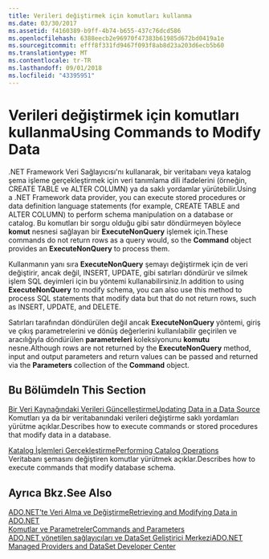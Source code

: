 ```yaml
---
title: Verileri değiştirmek için komutları kullanma
ms.date: 03/30/2017
ms.assetid: f4160389-b9ff-4b74-b655-437c76dcd586
ms.openlocfilehash: 6388eecb2e96970f47383b61985d672bd0419a1e
ms.sourcegitcommit: efff8f331fd9467f093f8ab8d23a203d6ecb5b60
ms.translationtype: MT
ms.contentlocale: tr-TR
ms.lasthandoff: 09/01/2018
ms.locfileid: "43395951"
---
```

# <a name="using-commands-to-modify-data"></a><span data-ttu-id="c8adc-102">Verileri değiştirmek için komutları kullanma</span><span class="sxs-lookup"><span data-stu-id="c8adc-102">Using Commands to Modify Data</span></span>
<span data-ttu-id="c8adc-103">.NET Framework Veri Sağlayıcısı'nı kullanarak, bir veritabanı veya katalog şema işleme gerçekleştirmek için veri tanımlama dili ifadelerini (örneğin, CREATE TABLE ve ALTER COLUMN) ya da saklı yordamlar yürütebilir.</span><span class="sxs-lookup"><span data-stu-id="c8adc-103">Using a .NET Framework data provider, you can execute stored procedures or data definition language statements (for example, CREATE TABLE and ALTER COLUMN) to perform schema manipulation on a database or catalog.</span></span> <span data-ttu-id="c8adc-104">Bu komutları bir sorgu olduğu gibi satır döndürmeyen böylece **komut** nesnesi sağlayan bir **ExecuteNonQuery** işlemek için.</span><span class="sxs-lookup"><span data-stu-id="c8adc-104">These commands do not return rows as a query would, so the **Command** object provides an **ExecuteNonQuery** to process them.</span></span>  
  
 <span data-ttu-id="c8adc-105">Kullanmanın yanı sıra **ExecuteNonQuery** şemayı değiştirmek için de veri değiştirir, ancak değil, INSERT, UPDATE, gibi satırları döndürür ve silmek işlem SQL deyimleri için bu yöntemi kullanabilirsiniz.</span><span class="sxs-lookup"><span data-stu-id="c8adc-105">In addition to using **ExecuteNonQuery** to modify schema, you can also use this method to process SQL statements that modify data but that do not return rows, such as INSERT, UPDATE, and DELETE.</span></span>  
  
 <span data-ttu-id="c8adc-106">Satırları tarafından döndürülen değil ancak **ExecuteNonQuery** yöntemi, giriş ve çıkış parametrelerini ve dönüş değerlerini kullanılabilir geçirilen ve aracılığıyla döndürülen **parametreleri** koleksiyonunu **komutu**  nesne.</span><span class="sxs-lookup"><span data-stu-id="c8adc-106">Although rows are not returned by the **ExecuteNonQuery** method, input and output parameters and return values can be passed and returned via the **Parameters** collection of the **Command** object.</span></span>  
  
## <a name="in-this-section"></a><span data-ttu-id="c8adc-107">Bu Bölümde</span><span class="sxs-lookup"><span data-stu-id="c8adc-107">In This Section</span></span>  
 [<span data-ttu-id="c8adc-108">Bir Veri Kaynağındaki Verileri Güncelleştirme</span><span class="sxs-lookup"><span data-stu-id="c8adc-108">Updating Data in a Data Source</span></span>](../../../../docs/framework/data/adonet/updating-data-in-a-data-source.md)  
 <span data-ttu-id="c8adc-109">Komutları ya da bir veritabanındaki verileri değiştirme saklı yordamları yürütme açıklar.</span><span class="sxs-lookup"><span data-stu-id="c8adc-109">Describes how to execute commands or stored procedures that modify data in a database.</span></span>  
  
 [<span data-ttu-id="c8adc-110">Katalog İşlemleri Gerçekleştirme</span><span class="sxs-lookup"><span data-stu-id="c8adc-110">Performing Catalog Operations</span></span>](../../../../docs/framework/data/adonet/performing-catalog-operations.md)  
 <span data-ttu-id="c8adc-111">Veritabanı şemasını değiştiren komutlar yürütmek açıklar.</span><span class="sxs-lookup"><span data-stu-id="c8adc-111">Describes how to execute commands that modify database schema.</span></span>  
  
## <a name="see-also"></a><span data-ttu-id="c8adc-112">Ayrıca Bkz.</span><span class="sxs-lookup"><span data-stu-id="c8adc-112">See Also</span></span>  
 [<span data-ttu-id="c8adc-113">ADO.NET’te Veri Alma ve Değiştirme</span><span class="sxs-lookup"><span data-stu-id="c8adc-113">Retrieving and Modifying Data in ADO.NET</span></span>](../../../../docs/framework/data/adonet/retrieving-and-modifying-data.md)  
 [<span data-ttu-id="c8adc-114">Komutlar ve Parametreler</span><span class="sxs-lookup"><span data-stu-id="c8adc-114">Commands and Parameters</span></span>](../../../../docs/framework/data/adonet/commands-and-parameters.md)  
 [<span data-ttu-id="c8adc-115">ADO.NET yönetilen sağlayıcıları ve DataSet Geliştirici Merkezi</span><span class="sxs-lookup"><span data-stu-id="c8adc-115">ADO.NET Managed Providers and DataSet Developer Center</span></span>](https://go.microsoft.com/fwlink/?LinkId=217917)
